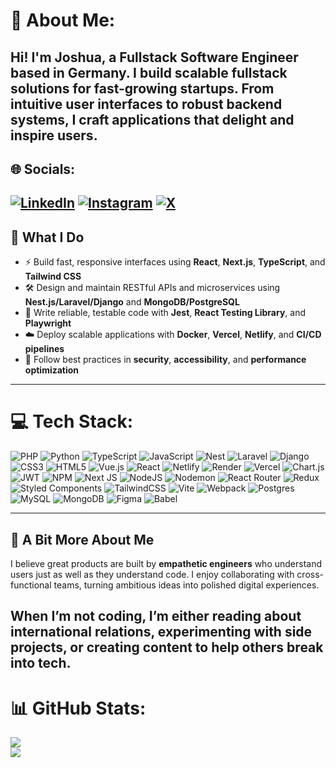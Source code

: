 # 💫 About Me:
Hi! I'm Joshua, a Fullstack Software Engineer based in Germany. I build scalable fullstack solutions for fast-growing startups. From intuitive user interfaces to robust backend systems, I craft applications that delight and inspire users.
---

## 🌐 Socials:
[![LinkedIn](https://img.shields.io/badge/LinkedIn-%230077B5.svg?logo=linkedin&logoColor=white)](https://www.linkedin.com/in/joshua-onyenwere/) [![Instagram](https://img.shields.io/badge/Instagram-%23E4405F.svg?logo=Instagram&logoColor=white)](https://www.instagram.com/joshtified_) [![X](https://img.shields.io/badge/X-black.svg?logo=X&logoColor=white)](https://x.com/iamchijosh) 
---
## 🚀 What I Do

- ⚡ Build fast, responsive interfaces using **React**, **Next.js**, **TypeScript**, and **Tailwind CSS**
- 🛠️ Design and maintain RESTful APIs and microservices using **Nest.js/Laravel/Django** and **MongoDB/PostgreSQL**
- 🧪 Write reliable, testable code with **Jest**, **React Testing Library**, and **Playwright**
- ☁️ Deploy scalable applications with **Docker**, **Vercel**, **Netlify**, and **CI/CD pipelines**
- 🔐 Follow best practices in **security**, **accessibility**, and **performance optimization**
---


# 💻 Tech Stack:
![PHP](https://img.shields.io/badge/php-%23777BB4.svg?style=for-the-badge&logo=php&logoColor=white) ![Python](https://img.shields.io/badge/Python-3776AB?style=for-the-badge&logo=python&logoColor=fff) ![TypeScript](https://img.shields.io/badge/typescript-%23007ACC.svg?style=for-the-badge&logo=typescript&logoColor=white) ![JavaScript](https://img.shields.io/badge/javascript-%23323330.svg?style=for-the-badge&logo=javascript&logoColor=%23F7DF1E) ![Nest](https://img.shields.io/badge/Nest.js-%23E0234E.svg?style=for-the-badge&logo=nestjs&logoColor=white) ![Laravel](https://img.shields.io/badge/Laravel-%23FF2D20.svg?style=for-the-badge&logo=laravel&logoColor=white) ![Django](https://img.shields.io/badge/Django-%23092E20.svg?style=for-the-badge&logo=django&logoColor=white) ![CSS3](https://img.shields.io/badge/css3-%231572B6.svg?style=for-the-badge&logo=css3&logoColor=white) ![HTML5](https://img.shields.io/badge/html5-%23E34F26.svg?style=for-the-badge&logo=html5&logoColor=white) ![Vue.js](https://img.shields.io/badge/Vue.js-4FC08D?style=for-the-badge&logo=vuedotjs&logoColor=fff) ![React](https://img.shields.io/badge/react-%2320232a.svg?style=for-the-badge&logo=react&logoColor=%2361DAFB)  ![Netlify](https://img.shields.io/badge/netlify-%23000000.svg?style=for-the-badge&logo=netlify&logoColor=#00C7B7) ![Render](https://img.shields.io/badge/Render-%46E3B7.svg?style=for-the-badge&logo=render&logoColor=white) ![Vercel](https://img.shields.io/badge/vercel-%23000000.svg?style=for-the-badge&logo=vercel&logoColor=white) ![Chart.js](https://img.shields.io/badge/chart.js-F5788D.svg?style=for-the-badge&logo=chart.js&logoColor=white) ![JWT](https://img.shields.io/badge/JWT-black?style=for-the-badge&logo=JSON%20web%20tokens) ![NPM](https://img.shields.io/badge/NPM-%23CB3837.svg?style=for-the-badge&logo=npm&logoColor=white) ![Next JS](https://img.shields.io/badge/Next-black?style=for-the-badge&logo=next.js&logoColor=white) ![NodeJS](https://img.shields.io/badge/node.js-6DA55F?style=for-the-badge&logo=node.js&logoColor=white) ![Nodemon](https://img.shields.io/badge/NODEMON-%23323330.svg?style=for-the-badge&logo=nodemon&logoColor=%BBDEAD) ![React Router](https://img.shields.io/badge/React_Router-CA4245?style=for-the-badge&logo=react-router&logoColor=white) ![Redux](https://img.shields.io/badge/redux-%23593d88.svg?style=for-the-badge&logo=redux&logoColor=white) ![Styled Components](https://img.shields.io/badge/styled--components-DB7093?style=for-the-badge&logo=styled-components&logoColor=white) ![TailwindCSS](https://img.shields.io/badge/tailwindcss-%2338B2AC.svg?style=for-the-badge&logo=tailwind-css&logoColor=white) ![Vite](https://img.shields.io/badge/vite-%23646CFF.svg?style=for-the-badge&logo=vite&logoColor=white) ![Webpack](https://img.shields.io/badge/webpack-%238DD6F9.svg?style=for-the-badge&logo=webpack&logoColor=black) ![Postgres](https://img.shields.io/badge/Postgres-%23316192.svg?style=for-the-badge&logo=postgresql&logoColor=white) ![MySQL](https://img.shields.io/badge/MySQL-4479A1?style=for-the-badge&logo=mysql&logoColor=fff) ![MongoDB](https://img.shields.io/badge/MongoDB-%234ea94b.svg?style=for-the-badge&logo=mongodb&logoColor=white) ![Figma](https://img.shields.io/badge/figma-%23F24E1E.svg?style=for-the-badge&logo=figma&logoColor=white) ![Babel](https://img.shields.io/badge/Babel-F9DC3e?style=for-the-badge&logo=babel&logoColor=black)

---

## 🧠 A Bit More About Me

I believe great products are built by **empathetic engineers** who understand users just as well as they understand code. I enjoy collaborating with cross-functional teams, turning ambitious ideas into polished digital experiences.

When I’m not coding, I’m either reading about international relations, experimenting with side projects, or creating content to help others break into tech.
---

# 📊 GitHub Stats:
![](https://github-readme-streak-stats.herokuapp.com/?user=chijosh&theme=react&hide_border=false)<br/>
![](https://github-readme-stats.vercel.app/api/top-langs/?username=chijosh&theme=react&hide_border=false&include_all_commits=false&count_private=true&layout=compact)
